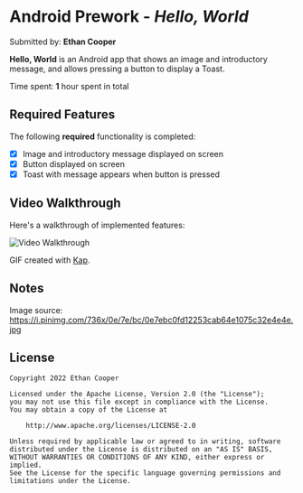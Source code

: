 # Android Prework - *Hello, World*

Submitted by: **Ethan Cooper**

**Hello, World** is an Android app that shows an image and introductory message, and allows pressing a button to display a Toast. 

Time spent: **1** hour spent in total

## Required Features

The following **required** functionality is completed:

* [X] Image and introductory message displayed on screen
* [X] Button displayed on screen
* [X] Toast with message appears when button is pressed 

## Video Walkthrough

Here's a walkthrough of implemented features:

<img src='https://i.imgur.com/PLDqPu3.gif' title='Video Walkthrough' width='' alt='Video Walkthrough' />

GIF created with [Kap](https://getkap.co/).  

## Notes

Image source: https://i.pinimg.com/736x/0e/7e/bc/0e7ebc0fd12253cab64e1075c32e4e4e.jpg

## License

    Copyright 2022 Ethan Cooper

    Licensed under the Apache License, Version 2.0 (the "License");
    you may not use this file except in compliance with the License.
    You may obtain a copy of the License at

        http://www.apache.org/licenses/LICENSE-2.0

    Unless required by applicable law or agreed to in writing, software
    distributed under the License is distributed on an "AS IS" BASIS,
    WITHOUT WARRANTIES OR CONDITIONS OF ANY KIND, either express or implied.
    See the License for the specific language governing permissions and
    limitations under the License.
